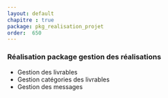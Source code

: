 ```yaml
---
layout: default
chapitre : true
package: pkg_realisation_projet
order:  650
---
```


### Réalisation package gestion des réalisations

- Gestion des livrables
- Gestion catégories des livrables
- Gestion des messages